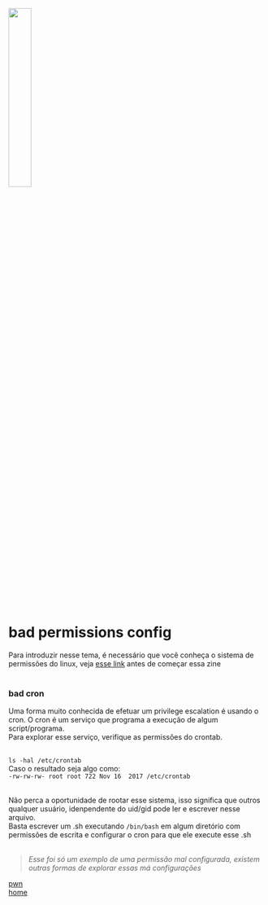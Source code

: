 <img width="30%" src="https://i.imgur.com/CGV9DU1.png"></img>

# bad permissions config
Para introduzir nesse tema, é necessário que você conheça o sistema de permissões do linux, veja [esse link](https://www.alura.com.br/artigos/entendendo-as-permissoes-no-linux) antes de começar essa zine<br><br>

### bad cron
Uma forma muito conhecida de efetuar um privilege escalation é usando o cron. O cron é um serviço que programa a execução de algum script/programa.<br>
Para explorar esse serviço, verifique as permissões do crontab.<br><br>

`ls -hal /etc/crontab`<br>
Caso o resultado seja algo como:<br>
`-rw-rw-rw- root root 722 Nov 16  2017 /etc/crontab`<br><br>

Não perca a oportunidade de rootar esse sistema, isso significa que outros qualquer usuário, idenpendente do uid/gid pode ler e escrever nesse arquivo.<br>
Basta escrever um .sh executando `/bin/bash` em algum diretório com permissões de escrita e configurar o cron para que ele execute esse .sh<br><br>

> *Esse foi só um exemplo de uma permissão mal configurada, existem outras formas de explorar essas má configurações*

[pwn](../README.md)<br>
[home](../../README.md)
